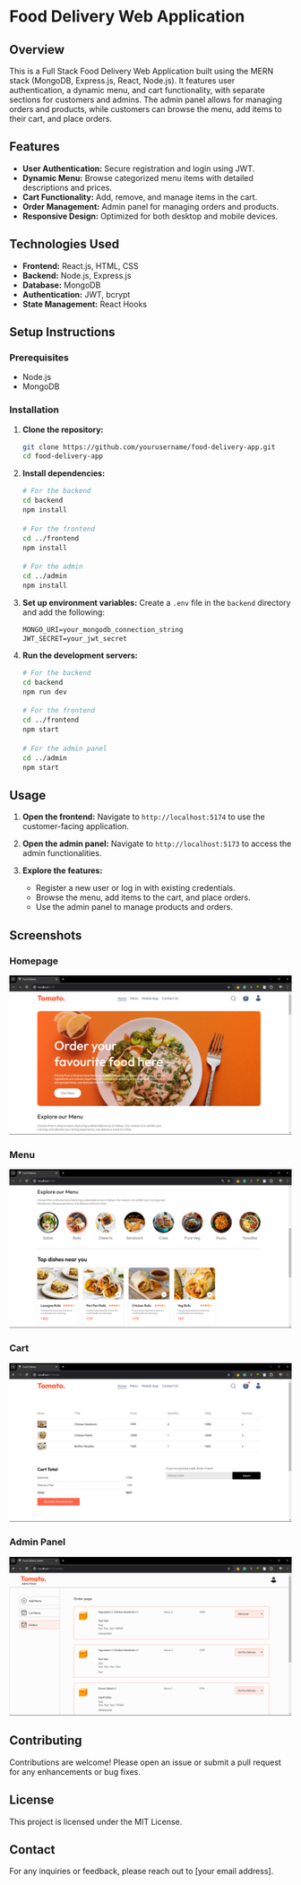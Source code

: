 # Food Delivery Web Application

## Overview

This is a Full Stack Food Delivery Web Application built using the MERN stack (MongoDB, Express.js, React, Node.js). It features user authentication, a dynamic menu, and cart functionality, with separate sections for customers and admins. The admin panel allows for managing orders and products, while customers can browse the menu, add items to their cart, and place orders.

## Features

- **User Authentication:** Secure registration and login using JWT.
- **Dynamic Menu:** Browse categorized menu items with detailed descriptions and prices.
- **Cart Functionality:** Add, remove, and manage items in the cart.
- **Order Management:** Admin panel for managing orders and products.
- **Responsive Design:** Optimized for both desktop and mobile devices.

## Technologies Used

- **Frontend:** React.js, HTML, CSS
- **Backend:** Node.js, Express.js
- **Database:** MongoDB
- **Authentication:** JWT, bcrypt
- **State Management:** React Hooks

## Setup Instructions

### Prerequisites

- Node.js
- MongoDB

### Installation

1. **Clone the repository:**
    ```sh
    git clone https://github.com/yourusername/food-delivery-app.git
    cd food-delivery-app
    ```

2. **Install dependencies:**
    ```sh
    # For the backend
    cd backend
    npm install

    # For the frontend
    cd ../frontend
    npm install

    # For the admin
    cd ../admin
    npm install
    ```

3. **Set up environment variables:**
   Create a `.env` file in the `backend` directory and add the following:
    ```env
    MONGO_URI=your_mongodb_connection_string
    JWT_SECRET=your_jwt_secret
    ```

4. **Run the development servers:**

    ```sh
    # For the backend
    cd backend
    npm run dev

    # For the frontend
    cd ../frontend
    npm start

    # For the admin panel
    cd ../admin
    npm start
    ```

## Usage

1. **Open the frontend:**
   Navigate to `http://localhost:5174` to use the customer-facing application.

2. **Open the admin panel:**
   Navigate to `http://localhost:5173` to access the admin functionalities.

3. **Explore the features:**
   - Register a new user or log in with existing credentials.
   - Browse the menu, add items to the cart, and place orders.
   - Use the admin panel to manage products and orders.

## Screenshots

### Homepage
![Homepage](screenshots/homepage.png)

### Menu
![Menu](screenshots/menu.png)

### Cart
![Cart](screenshots/cart.png)

### Admin Panel
![Admin Panel](screenshots/admin_panel.png)

## Contributing

Contributions are welcome! Please open an issue or submit a pull request for any enhancements or bug fixes.

## License

This project is licensed under the MIT License.

## Contact

For any inquiries or feedback, please reach out to [your email address].